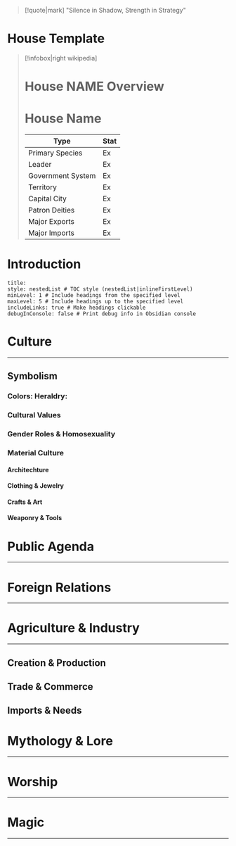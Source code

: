 >[!quote|mark] "Silence in Shadow, Strength in Strategy"

# House Template
> [!infobox|right wikipedia]
> 
> # House NAME Overview
> 
> # House Name
> | Type | Stat | 
> | ---- | ---- | 
> | Primary Species | Ex |
> | Leader | Ex |
> | Government System | Ex | 
> | Territory | Ex |
> |Capital City | Ex |
> | Patron Deities | Ex |
> | Major Exports | Ex | 
> | Major Imports | Ex |

# Introduction
```table-of-contents
title: 
style: nestedList # TOC style (nestedList|inlineFirstLevel)
minLevel: 1 # Include headings from the specified level
maxLevel: 5 # Include headings up to the specified level
includeLinks: true # Make headings clickable
debugInConsole: false # Print debug info in Obsidian console
```

# Culture
---

## Symbolism
### Colors: Heraldry:
### Cultural Values
### Gender Roles & Homosexuality
### Material Culture
#### Architechture
#### Clothing & Jewelry
#### Crafts & Art
#### Weaponry & Tools
# Public Agenda
---
# Foreign Relations
---
# Agriculture & Industry
---
## Creation & Production
## Trade & Commerce
## Imports & Needs

# Mythology & Lore
---
# Worship
---
# Magic
---
